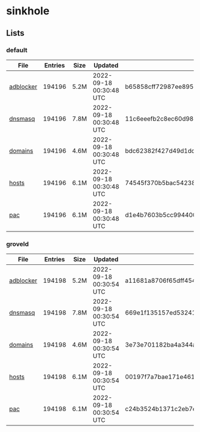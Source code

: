 # sinkhole

## Lists

### default

|File|Entries|Size|Updated|Hash|
|-|-|-|-|-|
|[adblocker](https://raw.githubusercontent.com/groveld/sinkhole/lists/default/adblocker.txt)|194196|5.2M|2022-09-18 00:30:48 UTC|b65858cff72987ee8956d12db0446cc7d45364e8c354c57fe4184198ae4dddc9|
|[dnsmasq](https://raw.githubusercontent.com/groveld/sinkhole/lists/default/dnsmasq.txt)|194196|7.8M|2022-09-18 00:30:48 UTC|11c6eeefb2c8ec60d986a4e3833678de721bbf5b4af9c968a6949f6ead9a5a67|
|[domains](https://raw.githubusercontent.com/groveld/sinkhole/lists/default/domains.txt)|194196|4.6M|2022-09-18 00:30:48 UTC|bdc62382f427d49d1ddde2e3aa13d125be1eee8162bb15a6fd013f3da8840e58|
|[hosts](https://raw.githubusercontent.com/groveld/sinkhole/lists/default/hosts.txt)|194196|6.1M|2022-09-18 00:30:48 UTC|74545f370b5bac542388d86646d71480f1a06333eeef2bbfe599997263b8a78c|
|[pac](https://raw.githubusercontent.com/groveld/sinkhole/lists/default/pac.txt)|194196|6.1M|2022-09-18 00:30:48 UTC|d1e4b7603b5cc99440047ece16d98520f06d143cdd3f9ae5ba9f4302368bd8c7|

### groveld

|File|Entries|Size|Updated|Hash|
|-|-|-|-|-|
|[adblocker](https://raw.githubusercontent.com/groveld/sinkhole/lists/groveld/adblocker.txt)|194198|5.2M|2022-09-18 00:30:54 UTC|a11681a8706f65dff4540895aec8de1466828fafbbcf81435dcca577fa7a8372|
|[dnsmasq](https://raw.githubusercontent.com/groveld/sinkhole/lists/groveld/dnsmasq.txt)|194198|7.8M|2022-09-18 00:30:54 UTC|669e1f135157ed532418ad5ecf5856907d780307fb8a10433a0a67016aecb134|
|[domains](https://raw.githubusercontent.com/groveld/sinkhole/lists/groveld/domains.txt)|194198|4.6M|2022-09-18 00:30:54 UTC|3e73e701182ba4a344a5edf2068b17e67f22edef666534cf650e431a868bf36c|
|[hosts](https://raw.githubusercontent.com/groveld/sinkhole/lists/groveld/hosts.txt)|194198|6.1M|2022-09-18 00:30:54 UTC|00197f7a7bae171e4618a875056c12c6a74d3b98d24fcfdc6f6f4c0f73ee6608|
|[pac](https://raw.githubusercontent.com/groveld/sinkhole/lists/groveld/pac.txt)|194198|6.1M|2022-09-18 00:30:54 UTC|c24b3524b1371c2eb7e25c19bc60261a6deca1e1422104833ed7a921e6dff97d|
